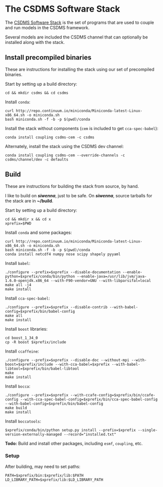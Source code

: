 # The CSDMS Software Stack

The [CSDMS Software Stack](https://github.com/csdms/csdms-stack)
is the set of programs
that are used to couple and run models
in the CSDMS framework.

Several models are included the CSDMS channel that can optionally be
installed along with the stack.



## Install precompiled binaries

These are instructions for installing the stack
using our set of precompiled binaries.

Start by setting up a build directory:

    cd && mkdir csdms && cd csdms

Install `conda`:

    curl http://repo.continuum.io/miniconda/Miniconda-latest-Linux-x86_64.sh -o miniconda.sh
    bash miniconda.sh -f -b -p $(pwd)/conda

Install the stack without components (`cem` is included to get `cca-spec-babel`):

    conda install coupling csdms-cem -c csdms

Alternately, install the stack using the CSDMS dev channel:

    conda install coupling csdms-cem --override-channels -c csdms/channel/dev -c defaults


## Build

These are instructions for building the stack from source, by hand.

I like to build on ***siwenna***, just to be safe.
On ***siwenna***,
source tarballs for the stack are in **~/build**.

Start by setting up a build directory:

    cd && mkdir x && cd x
	xprefix=$PWD

Install `conda` and some packages:

    curl http://repo.continuum.io/miniconda/Miniconda-latest-Linux-x86_64.sh -o miniconda.sh
    bash miniconda.sh -f -b -p $(pwd)/conda
    conda install netcdf4 numpy nose scipy shapely pyyaml

Install `babel`:

    ./configure --prefix=$xprefix --disable-documentation --enable-python=$xprefix/conda/bin/python --enable-java=/usr/lib/jvm/java-1.6.0-openjdk.x86_64 --with-F90-vendor=GNU --with-libparsifal=local
    make all -j4
    make install

Install `cca-spec-babel`:

    ./configure --prefix=$xprefix --disable-contrib --with-babel-config=$xprefix/bin/babel-config
    make all
    make install

Install `boost` libraries:

    cd boost_1_34_0
    cp -R boost $xprefix/include

Install `ccaffeine`:

    ./configure --prefix=$xprefix --disable-doc --without-mpi --with-boost=$xprefix/include --with-cca-babel=$xprefix --with-babel-libtool=$xprefix/bin/babel-libtool
    make
    make install

Install `bocca`:

    ./configure --prefix=$xprefix --with-ccafe-config=$xprefix/bin/ccafe-config --with-cca-spec-babel-config=$xprefix/bin/cca-spec-babel-config --with-babel-config=$xprefix/bin/babel-config
    make build
    make install

Install `boccatools`:

    $xprefix/conda/bin/python setup.py install --prefix=$xprefix --single-version-externally-managed --record="installed.txt"

**Todo:** Build and install other packages, including `esmf`, `coupling`, etc.

### Setup

After building, may need to set paths:

    PATH=$xprefix/bin:$xprefix/lib:$PATH
    LD_LIBRARY_PATH=$xprefix/lib:$LD_LIBRARY_PATH


